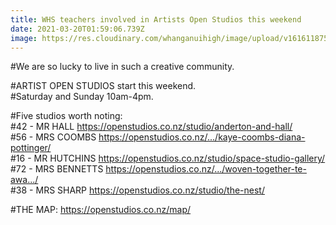 ```yaml
---
title: WHS teachers involved in Artists Open Studios this weekend
date: 2021-03-20T01:59:06.739Z
image: https://res.cloudinary.com/whanganuihigh/image/upload/v1616118750/Events/160091327_10157410639151222_1347946086993411368_o.jpg
---
```

#We are so lucky to live in such a creative community. 

#ARTIST OPEN STUDIOS start this weekend.  
#Saturday and Sunday 10am-4pm.  

#Five studios worth noting:  
#42 - MR HALL  https://openstudios.co.nz/studio/anderton-and-hall/  
#56 - MRS COOMBS  https://openstudios.co.nz/.../kaye-coombs-diana-pottinger/  
#16 - MR HUTCHINS  https://openstudios.co.nz/studio/space-studio-gallery/  
#72 - MRS BENNETTS  https://openstudios.co.nz/.../woven-together-te-awa.../  
#38 - MRS SHARP  https://openstudios.co.nz/studio/the-nest/  

#THE MAP:  https://openstudios.co.nz/map/